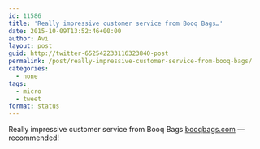 ```yaml
---
id: 11586
title: 'Really impressive customer service from Booq Bags…'
date: 2015-10-09T13:52:46+00:00
author: Avi
layout: post
guid: http://twitter-652542233116323840-post
permalink: /post/really-impressive-customer-service-from-booq-bags/
categories:
  - none
tags:
  - micro
  - tweet
format: status
---
```

Really impressive customer service from Booq Bags [booqbags.com](http://www.booqbags.com) — recommended!